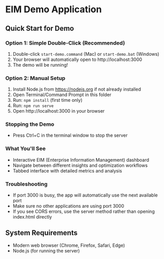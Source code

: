 # EIM Demo Application

## Quick Start for Demo

### Option 1: Simple Double-Click (Recommended)
1. Double-click `start-demo.command` (Mac) or `start-demo.bat` (Windows)
2. Your browser will automatically open to http://localhost:3000
3. The demo will be running!

### Option 2: Manual Setup
1. Install Node.js from https://nodejs.org if not already installed
2. Open Terminal/Command Prompt in this folder
3. Run: `npm install` (first time only)
4. Run: `npm run serve`
5. Open http://localhost:3000 in your browser

### Stopping the Demo
- Press Ctrl+C in the terminal window to stop the server

### What You'll See
- Interactive EIM (Enterprise Information Management) dashboard
- Navigate between different insights and optimization workflows
- Tabbed interface with detailed metrics and analysis

### Troubleshooting
- If port 3000 is busy, the app will automatically use the next available port
- Make sure no other applications are using port 3000
- If you see CORS errors, use the server method rather than opening index.html directly

## System Requirements
- Modern web browser (Chrome, Firefox, Safari, Edge)
- Node.js (for running the server)
